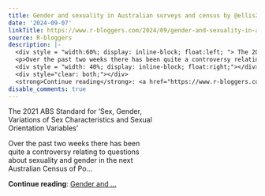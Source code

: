 ```yaml
---
title: Gender and sexuality in Australian surveys and census by @ellis2013nz
date: '2024-09-07'
linkTitle: https://www.r-bloggers.com/2024/09/gender-and-sexuality-in-australian-surveys-and-census-by-ellis2013nz/
source: R-bloggers
description: |-
  <div style = "width:60%; display: inline-block; float:left; "> The 2021 ABS Standard for ‘Sex, Gender, Variations of Sex Characteristics and Sexual Orientation Variables’</p>
  <p>Over the past two weeks there has been quite a controversy relating to questions about sexuality and gender in the next Australian Census of Po...</p></div>
  <div style = "width: 40%; display: inline-block; float:right;"></div>
  <div style="clear: both;"></div>
  <strong>Continue reading</strong>: <a href="https://www.r-bloggers.com/2024/09/gender-and-sexuality-in-australian-surveys-and-census-by-ellis2013nz/">Gender and ...
disable_comments: true
---
```

<div style = "width:60%; display: inline-block; float:left; "> The 2021 ABS Standard for ‘Sex, Gender, Variations of Sex Characteristics and Sexual Orientation Variables’</p>
<p>Over the past two weeks there has been quite a controversy relating to questions about sexuality and gender in the next Australian Census of Po...</p></div>
<div style = "width: 40%; display: inline-block; float:right;"></div>
<div style="clear: both;"></div>
<strong>Continue reading</strong>: <a href="https://www.r-bloggers.com/2024/09/gender-and-sexuality-in-australian-surveys-and-census-by-ellis2013nz/">Gender and ...